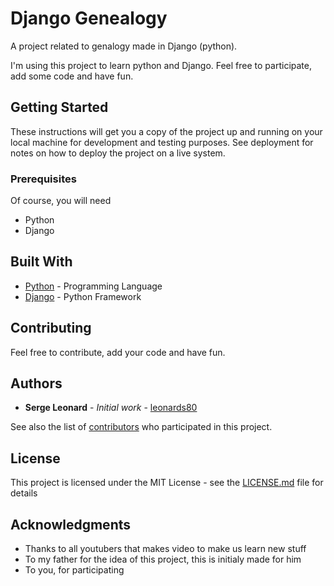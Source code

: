 # Django Genealogy

A project related to genalogy made in Django (python). 

I'm using this project to learn python and Django. Feel free to participate, add some code and have fun.

## Getting Started

These instructions will get you a copy of the project up and running on your local machine for development and testing purposes. See deployment for notes on how to deploy the project on a live system.

### Prerequisites

Of course, you will need

- Python
- Django

## Built With

* [Python](https://www.python.org/) - Programming Language
* [Django](https://www.djangoproject.com/) - Python Framework

## Contributing

Feel free to contribute, add your code and have fun.

## Authors

* **Serge Leonard** - *Initial work* - [leonards80](https://github.com/leonards80)

See also the list of [contributors](https://github.com/leonards80/genealogy/contributors) who participated in this project.

## License

This project is licensed under the MIT License - see the [LICENSE.md](LICENSE.md) file for details

## Acknowledgments

* Thanks to all youtubers that makes video to make us learn new stuff
* To my father for the idea of this project, this is initialy made for him
* To you, for participating

